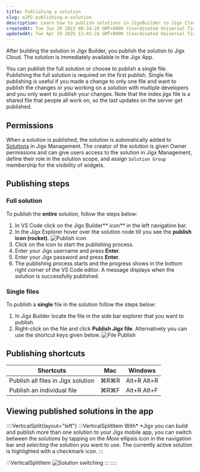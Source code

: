 ```yaml
---
title: Publishing a solution
slug: aJP2-publishing-a-solution
description: Learn how to publish solutions in JigxBuilder to Jigx Cloud with this step-by-step document. Discover the option to publish the full solution or a single file, and understand how published solutions are automatically added to the Solutions section in Jigx
createdAt: Tue Jun 20 2023 08:34:29 GMT+0000 (Coordinated Universal Time)
updatedAt: Tue Apr 29 2025 11:45:24 GMT+0000 (Coordinated Universal Time)
---
```


After building the solution in Jigx Builder, you publish the solution to Jigx Cloud. The solution is immediately available in the Jigx App.

You can publish the full solution or choose to publish a single file. Publishing the full solution is required on the first publish. Single file publishing is useful if you made a change to only one file and want to publish the changes or you working on a solution with multiple developers and you only want to publish your changes. Note that the index.jigx file is a shared file that people all work on, so the last updates on the server get published.

## Permissions

When a solution is published, the solution is automatically added to [Solutions](./../../Administration/Solutions.md) in Jigx Management.  The creator of the solution is given Owner permissions and can give users access to the solution in Jigx Management, define their role in the solution scope, and assign `Solution Group` membership for the visibility of widgets.

## Publishing steps

### Full solution

To publish the **entire** solution, follow the steps below:

1. In VS Code click on the Jigx Builder** icon** in the left navigation bar.
2. In the Jigx Explorer hover over the solution node till you see the **publish icon (rocket)**.
   ![Publish icon ](https://archbee-image-uploads.s3.amazonaws.com/x7vdIDH6-ScTprfmi2XXX/x6oL1j00INlbD0HMcaF2U_jb-publish.png "Publish icon")
3. Click on the icon to start the publishing process.
4. Enter your Jigx username and press **Enter**.
5. Enter your Jigx password and press **Enter**.
6. The publishing process starts and the progress shows in the bottom right corner of the VS Code editor. A message displays when the solution is successfully published.

### Single files

To publish a **single** file in the solution follow the steps below:

1. In Jigx Builder locate the file in the side bar explorer that you want to publish.
2. Right-click on the file and click **Publish Jigx file**. Alternatively you can use the shortcut keys given below.
   ![File Publish](https://archbee-image-uploads.s3.amazonaws.com/x7vdIDH6-ScTprfmi2XXX/jZGBiTENpyn7lPsJstAJT_jb-singlepub.png "File publish")

## Publishing shortcuts

| **Shortcuts**                      | **Mac** | **Windows** |
| ---------------------------------- | ------- | ----------- |
| Publish all files in Jigx solution | ⌘R⌘R    | Alt+R Alt+R |
| Publish an individual file         | ⌘R⌘F    | Alt+R Alt+F |

## Viewing published solutions in the app

::::VerticalSplit{layout="left"}
:::VerticalSplitItem
With* *Jigx you can build and publish more than one solution to your Jigx mobile app,  you can switch between the solutions by tapping on the *More* ellipsis icon in the navigation bar and *selecting* the solution you want to use. The currently active solution is highlighted with a checkmark icon.
:::

:::VerticalSplitItem
![Solution switching](https://archbee-image-uploads.s3.amazonaws.com/0TQnKgJpsWhT3gQzQOhdY-_wNc-4qfpMvnhWhjpKEx8-20250429-113930.png "Solution switching")
:::
::::



